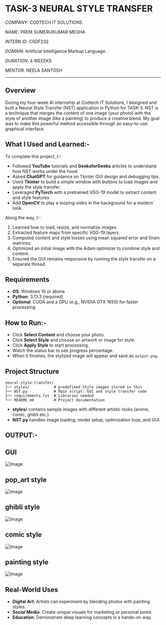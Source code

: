 # TASK-3 NEURAL STYLE TRANSFER 

*COMPANY*: CODTECH IT SOLUTIONS

*NAME*: PREM SUMERUKUMAR MEGHA

*INTERN ID*: C0DF232

*DOMAIN*: Artificial Intelligence Markup Language.

*DURATION*: 4 WEEEKS

*MENTOR*: NEELA SANTOSH

---

## Overview

During my four-week AI internship at Codtech IT Solutions, I designed and built a Neural Style Transfer (NST) application in Python for TASK-3. NST is a technique that merges the content of one image (your photo) with the style of another image (like a painting) to produce a creative blend. My goal was to make this powerful method accessible through an easy-to-use graphical interface.

## What I Used and Learned:-

To complete this project, I:-
- Followed **YouTube** tutorials and **GeeksforGeeks** articles to understand how NST works under the hood.  
- Asked **ChatGPT** for guidance on Tkinter GUI design and debugging tips.  
- Used **Tkinter** to build a simple window with buttons to load images and apply the style transfer.  
- Leveraged **PyTorch** with a pretrained VGG-19 model to extract content and style features.  
- Add **OpenCV** to play a looping video in the background for a modern look.

Along the way, I:-
1. Learned how to load, resize, and normalize images.  
2. Extracted feature maps from specific VGG-19 layers.  
3. Computed content and style losses using mean squared error and Gram matrices.  
4. Optimized an initial image with the Adam optimizer to combine style and content.  
5. Ensured the GUI remains responsive by running the style transfer on a separate thread.

## Requirements

- **OS**: Windows 10 or above
- **Python**: 3.13.3 (required)  
- **Optional**: CUDA and a GPU (e.g., NVIDIA GTX 1650) for faster processing

## How to Run:-

 - Click **Select Content** and choose your photo.  
 - Click **Select Style** and choose an artwork or image for style.  
 - Click **Apply Style** to start processing.  
 - Watch the status bar to see progress percentage.  
 - When it finishes, the stylized image will appear and save as `output.png`.

## Project Structure

```
neural-style-transfer/
├── styles/           # predefined Style images stored in this
├── NST.py            # Main script: GUI and style transfer code
├── requirements.txt  # Libraries needed
└── README.md         # Project documentation
```

- **styles/** contains sample images with different artistic looks (anime, comic, ghibli etc.).  
- **NST.py** handles image loading, model setup, optimization loop, and GUI.


## OUTPUT:-

## GUI
![Image](https://github.com/user-attachments/assets/6f7e8cd1-5863-45a4-b82a-4d92c0b1fd86)


## pop_art style
![Image](https://github.com/user-attachments/assets/d847b743-e82e-4ac9-a96d-b55bcc8a5e35)

## ghibli style
![Image](https://github.com/user-attachments/assets/cde9a18b-d51e-4ba5-9a56-90b2fabc5a46)

## comic style
![Image](https://github.com/user-attachments/assets/b2b4f2e8-7e76-41ff-8234-efc81278c2f3)

## painting style
![Image](https://github.com/user-attachments/assets/99d5df31-adf6-4a1b-9c6d-84da1b087f3c)


## Real-World Uses

- **Digital Art**: Artists can experiment by blending photos with painting styles.  
- **Social Media**: Create unique visuals for marketing or personal posts.  
- **Education**: Demonstrate deep learning concepts in a hands-on way.
